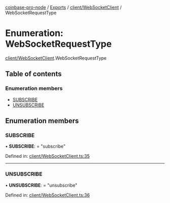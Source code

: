 [coinbase-pro-node](../../README.md) / [Exports](../../modules.md) / [client/WebSocketClient](../../modules/client_websocketclient.md) / WebSocketRequestType

# Enumeration: WebSocketRequestType

[client/WebSocketClient](../../modules/client_websocketclient.md).WebSocketRequestType

## Table of contents

### Enumeration members

- [SUBSCRIBE](websocketclient.websocketrequesttype.md#subscribe)
- [UNSUBSCRIBE](websocketclient.websocketrequesttype.md#unsubscribe)

## Enumeration members

### SUBSCRIBE

• **SUBSCRIBE**: = "subscribe"

Defined in: [client/WebSocketClient.ts:35](https://github.com/bennycode/coinbase-pro-node/blob/aa07e6d/src/client/WebSocketClient.ts#L35)

---

### UNSUBSCRIBE

• **UNSUBSCRIBE**: = "unsubscribe"

Defined in: [client/WebSocketClient.ts:36](https://github.com/bennycode/coinbase-pro-node/blob/aa07e6d/src/client/WebSocketClient.ts#L36)
